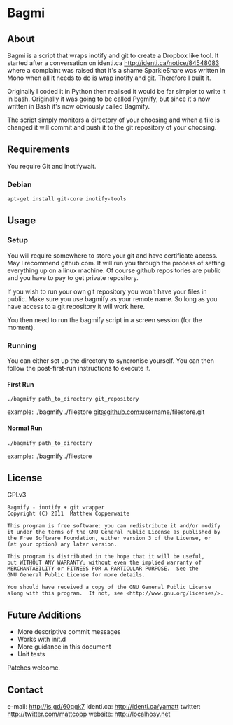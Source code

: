 # Bagmi #
## About ##
Bagmi is a script that wraps inotify and git to create a Dropbox like tool.
It started after a conversation on identi.ca http://identi.ca/notice/84548083 where a complaint was raised that it's a shame SparkleShare was written in Mono when all it needs to do is wrap inotify and git.
Therefore I built it.

Originally I coded it in Python then realised it would be far simpler to write it in bash. Originally it was going to be called Pygmify, but since it's now written in Bash it's now obviously called Bagmify.

The script simply monitors a directory of your choosing and when a file is changed it will commit and push it to the git repository of your choosing.

## Requirements ##
You require Git and inotifywait.
### Debian ###
    apt-get install git-core inotify-tools

## Usage ##
### Setup ###
You will require somewhere to store your git and have certificate access. May I recommend github.com.
It will run you through the process of setting everything up on a linux machine.
Of course github repositories are public and you have to pay to get private repository.

If you wish to run your own git repository you won't have your files in public. Make sure you use bagmify as your remote name. So long as you have access to a git repository it will work here.

You then need to run the bagmify script in a screen session (for the moment).

### Running ###
You can either set up the directory to syncronise yourself. You can then follow the post-first-run instructions to execute it.

#### First Run ####
    ./bagmify path_to_directory git_repository

example:
    ./bagmify ./filestore git@github.com:username/filestore.git
    
#### Normal Run ####
    ./bagmify path_to_directory
    
example:
    ./bagmify ./filestore

## License ##
GPLv3

    Bagmify - inotify + git wrapper
    Copyright (C) 2011  Matthew Copperwaite

    This program is free software: you can redistribute it and/or modify
    it under the terms of the GNU General Public License as published by
    the Free Software Foundation, either version 3 of the License, or
    (at your option) any later version.

    This program is distributed in the hope that it will be useful,
    but WITHOUT ANY WARRANTY; without even the implied warranty of
    MERCHANTABILITY or FITNESS FOR A PARTICULAR PURPOSE.  See the
    GNU General Public License for more details.

    You should have received a copy of the GNU General Public License
    along with this program.  If not, see <http://www.gnu.org/licenses/>.

## Future Additions ##
* More descriptive commit messages
* Works with init.d
* More guidance in this document
* Unit tests

Patches welcome.

## Contact ##
e-mail: http://is.gd/60ggk7
identi.ca: http://identi.ca/yamatt
twitter: http://twitter.com/mattcopp
website: http://localhosy.net


